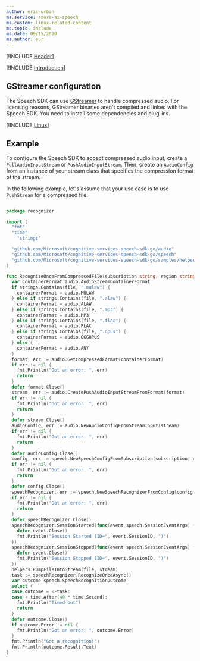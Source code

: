 ```yaml
---
author: eric-urban
ms.service: azure-ai-speech
ms.custom: linux-related-content
ms.topic: include
ms.date: 09/15/2020
ms.author: eur
---
```


[!INCLUDE [Header](../../common/go.md)]

[!INCLUDE [Introduction](intro.md)]

## GStreamer configuration

The Speech SDK can use [GStreamer](https://gstreamer.freedesktop.org) to handle compressed audio. For licensing reasons, GStreamer binaries aren't compiled and linked with the Speech SDK. You need to install some dependencies and plug-ins. 

[!INCLUDE [Linux](gstreamer-linux.md)]

## Example

To configure the Speech SDK to accept compressed audio input, create a `PullAudioInputStream` or `PushAudioInputStream`. Then, create an `AudioConfig` from an instance of your stream class that specifies the compression format of the stream.

In the following example, let's assume that your use case is to use `PushStream` for a compressed file.

```go

package recognizer

import (
  "fmt"
  "time"
    "strings"

  "github.com/Microsoft/cognitive-services-speech-sdk-go/audio"
  "github.com/Microsoft/cognitive-services-speech-sdk-go/speech"
  "github.com/Microsoft/cognitive-services-speech-sdk-go/samples/helpers"
)

func RecognizeOnceFromCompressedFile(subscription string, region string, file string) {
  var containerFormat audio.AudioStreamContainerFormat
  if strings.Contains(file, ".mulaw") {
    containerFormat = audio.MULAW
  } else if strings.Contains(file, ".alaw") {
    containerFormat = audio.ALAW
  } else if strings.Contains(file, ".mp3") {
    containerFormat = audio.MP3
  } else if strings.Contains(file, ".flac") {
    containerFormat = audio.FLAC
  } else if strings.Contains(file, ".opus") {
    containerFormat = audio.OGGOPUS
  } else {
    containerFormat = audio.ANY
  }
  format, err := audio.GetCompressedFormat(containerFormat)
  if err != nil {
    fmt.Println("Got an error: ", err)
    return
  }
  defer format.Close()
  stream, err := audio.CreatePushAudioInputStreamFromFormat(format)
  if err != nil {
    fmt.Println("Got an error: ", err)
    return
  }
  defer stream.Close()
  audioConfig, err := audio.NewAudioConfigFromStreamInput(stream)
  if err != nil {
    fmt.Println("Got an error: ", err)
    return
  }
  defer audioConfig.Close()
  config, err := speech.NewSpeechConfigFromSubscription(subscription, region)
  if err != nil {
    fmt.Println("Got an error: ", err)
    return
  }
  defer config.Close()
  speechRecognizer, err := speech.NewSpeechRecognizerFromConfig(config, audioConfig)
  if err != nil {
    fmt.Println("Got an error: ", err)
    return
  }
  defer speechRecognizer.Close()
  speechRecognizer.SessionStarted(func(event speech.SessionEventArgs) {
    defer event.Close()
    fmt.Println("Session Started (ID=", event.SessionID, ")")
  })
  speechRecognizer.SessionStopped(func(event speech.SessionEventArgs) {
    defer event.Close()
    fmt.Println("Session Stopped (ID=", event.SessionID, ")")
  })
  helpers.PumpFileIntoStream(file, stream)
  task := speechRecognizer.RecognizeOnceAsync()
  var outcome speech.SpeechRecognitionOutcome
  select {
  case outcome = <-task:
  case <-time.After(40 * time.Second):
    fmt.Println("Timed out")
    return
  }
  defer outcome.Close()
  if outcome.Error != nil {
    fmt.Println("Got an error: ", outcome.Error)
  }
  fmt.Println("Got a recognition!")
  fmt.Println(outcome.Result.Text)
}

```
